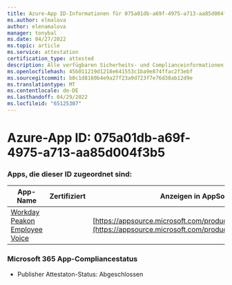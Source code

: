 ```yaml
---
title: Azure-App ID-Informationen für 075a01db-a69f-4975-a713-aa85d004f3b5
ms.author: elmalova
author: elenamalova
manager: tonybal
ms.date: 04/27/2022
ms.topic: article
ms.service: attestation
certification_type: attested
description: Alle verfügbaren Sicherheits- und Complianceinformationen für 075a01db-a69f-4975-a713-aa85d004f3b5.
ms.openlocfilehash: 45b011219d1218e641553c1ba9e874ffac2f3ebf
ms.sourcegitcommit: b0c1d8160b4e9a27f23a9d723f7e76d38ab12d9e
ms.translationtype: MT
ms.contentlocale: de-DE
ms.lasthandoff: 04/29/2022
ms.locfileid: "65125307"
---
```

# <a name="azure-app-id-075a01db-a69f-4975-a713-aa85d004f3b5"></a>Azure-App ID: 075a01db-a69f-4975-a713-aa85d004f3b5


### <a name="apps-associated-with-this-id"></a>Apps, die dieser ID zugeordnet sind:
| **App-Name** | **Zertifiziert** | **Anzeigen in AppSource** |
|--------------|---------------|-----------------------|
| [Workday Peakon Employee Voice](../forward/WA200003453.md) |  | [https://appsource.microsoft.com/product/office/WA200003453](https://appsource.microsoft.com/product/office/WA200003453) |

### <a name="microsoft-365-app-compliance-status"></a>Microsoft 365 App-Compliancestatus
- Publisher Attestaton-Status: Abgeschlossen
